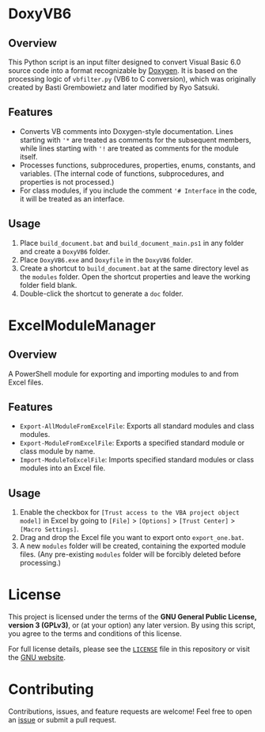 # DoxyVB6

## Overview

This Python script is an input filter designed to convert Visual Basic 6.0 source code into a format recognizable by [Doxygen](https://www.doxygen.nl/). It is based on the processing logic of `vbfilter.py` (VB6 to C conversion), which was originally created by Basti Grembowietz and later modified by Ryo Satsuki.

## Features

- Converts VB comments into Doxygen-style documentation. Lines starting with `'*` are treated as comments for the subsequent members, while lines starting with `'!` are treated as comments for the module itself.  
- Processes functions, subprocedures, properties, enums, constants, and variables. (The internal code of functions, subprocedures, and properties is not processed.)
- For class modules, if you include the comment `'# Interface` in the code, it will be treated as an interface.

## Usage

1. Place `build_document.bat` and `build_document_main.ps1` in any folder and create a `DoxyVB6` folder.
2. Place `DoxyVB6.exe` and `Doxyfile` in the `DoxyVB6` folder.
3. Create a shortcut to `build_document.bat` at the same directory level as the `modules` folder. Open the shortcut properties and leave the working folder field blank.
4. Double-click the shortcut to generate a `doc` folder.

# ExcelModuleManager

## Overview

A PowerShell module for exporting and importing modules to and from Excel files.

## Features

- `Export-AllModuleFromExcelFile`: Exports all standard modules and class modules.
- `Export-ModuleFromExcelFile`: Exports a specified standard module or class module by name.
- `Import-ModuleToExcelFile`: Imports specified standard modules or class modules into an Excel file.

## Usage

1. Enable the checkbox for `[Trust access to the VBA project object model]` in Excel by going to `[File]` > `[Options]` > `[Trust Center]` > `[Macro Settings]`.
2. Drag and drop the Excel file you want to export onto `export_one.bat`.
3. A new `modules` folder will be created, containing the exported module files. (Any pre-existing `modules` folder will be forcibly deleted before processing.)

# License

This project is licensed under the terms of the **GNU General Public License, version 3 (GPLv3)**, or (at your option) any later version. By using this script, you agree to the terms and conditions of this license.

For full license details, please see the [`LICENSE`](./LICENSE) file in this repository or visit the [GNU website](https://www.gnu.org/licenses/gpl-3.0.en.html).

# Contributing

Contributions, issues, and feature requests are welcome! Feel free to open an [issue](https://github.com/tkmr-akhs/DoxyVB6/issues) or submit a pull request.
